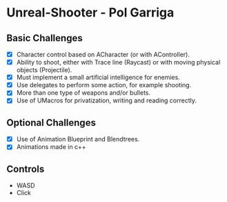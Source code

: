 # Unreal-Shooter - Pol Garriga
## Basic Challenges

- [x] Character control based on ACharacter (or with AController).
- [x] Ability to shoot, either with Trace line (Raycast) or with moving physical objects (Projectile).
- [x] Must implement a small artificial intelligence for enemies.
- [x] Use delegates to perform some action, for example shooting.
- [x] More than one type of weapons and/or bullets.
- [x] Use of UMacros for privatization, writing and reading correctly.

## Optional Challenges

- [x] Use of Animation Blueprint and Blendtrees.
- [x] Animations made in c++

## Controls

- WASD
- Click
